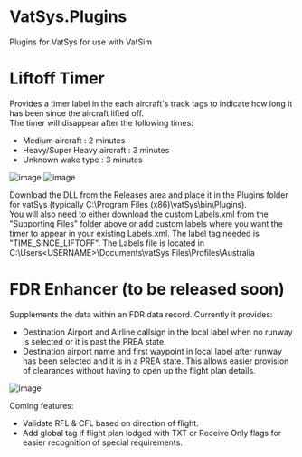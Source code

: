 # VatSys.Plugins
Plugins for VatSys for use with VatSim

# Liftoff Timer
Provides a timer label in the each aircraft's track tags to indicate how long it has been since the aircraft lifted off.  
The timer will disappear after the following times:
- Medium aircraft : 2 minutes
- Heavy/Super Heavy aircraft : 3 minutes
- Unknown wake type : 3 minutes

![image](https://user-images.githubusercontent.com/35731217/154901022-4e9aab5f-b8c5-48d2-8357-1ae64a8e3642.png)   ![image](https://user-images.githubusercontent.com/35731217/154906458-038fcd71-69fb-4abc-b5b4-4a5360fdf834.png)


Download the DLL from the Releases area and place it in the Plugins folder for vatSys (typically C:\Program Files (x86)\vatSys\bin\Plugins).  
You will also need to either download the custom Labels.xml from the "Supporting Files" folder above or add custom labels where you want the timer to appear in your existing Labels.xml. The label tag needed is "TIME_SINCE_LIFTOFF". The Labels file is located in C:\Users\<USERNAME>\Documents\vatSys Files\Profiles\Australia

# FDR Enhancer (to be released soon)
Supplements the data within an FDR data record. Currently it provides:
- Destination Airport and Airline callsign in the local label when no runway is selected or it is past the PREA state.
- Destination airport name and first waypoint in local label after runway has been selected and it is in a PREA state. This allows easier provision of clearances without having to open up the flight plan details.

![image](https://user-images.githubusercontent.com/35731217/154904387-31c59b29-863c-4bd3-a04e-f3a1a2245323.png)

Coming features:
- Validate RFL & CFL based on direction of flight.
- Add global tag if flight plan lodged with TXT or Receive Only flags for easier recognition of special requirements.
